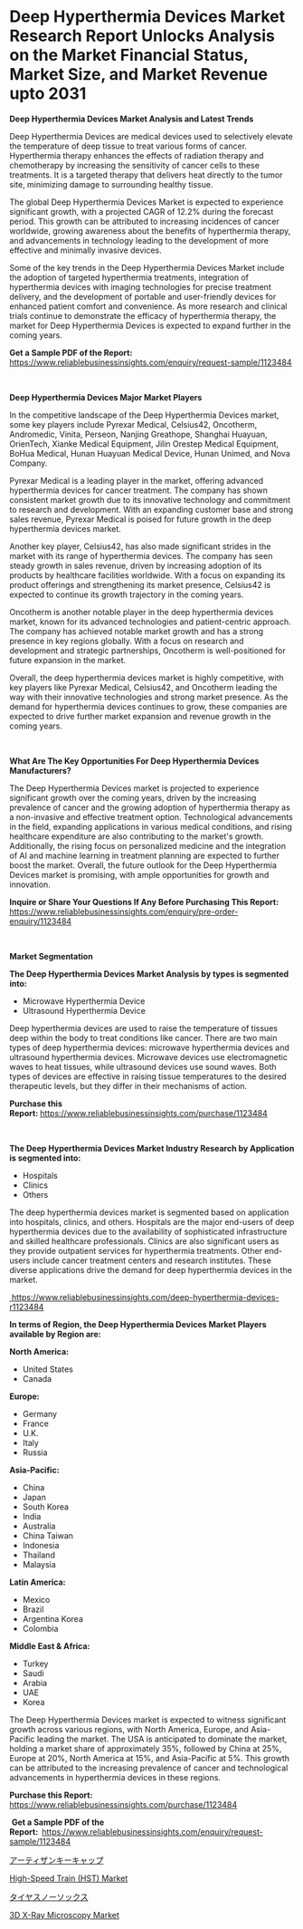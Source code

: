 <p><h1>Deep Hyperthermia Devices Market Research Report Unlocks Analysis on the Market Financial Status, Market Size, and Market Revenue upto 2031</h1></p><p><strong>Deep Hyperthermia Devices Market Analysis and Latest Trends</strong></p>
<p><p>Deep Hyperthermia Devices are medical devices used to selectively elevate the temperature of deep tissue to treat various forms of cancer. Hyperthermia therapy enhances the effects of radiation therapy and chemotherapy by increasing the sensitivity of cancer cells to these treatments. It is a targeted therapy that delivers heat directly to the tumor site, minimizing damage to surrounding healthy tissue.</p><p>The global Deep Hyperthermia Devices Market is expected to experience significant growth, with a projected CAGR of 12.2% during the forecast period. This growth can be attributed to increasing incidences of cancer worldwide, growing awareness about the benefits of hyperthermia therapy, and advancements in technology leading to the development of more effective and minimally invasive devices.</p><p>Some of the key trends in the Deep Hyperthermia Devices Market include the adoption of targeted hyperthermia treatments, integration of hyperthermia devices with imaging technologies for precise treatment delivery, and the development of portable and user-friendly devices for enhanced patient comfort and convenience. As more research and clinical trials continue to demonstrate the efficacy of hyperthermia therapy, the market for Deep Hyperthermia Devices is expected to expand further in the coming years.</p></p>
<p><strong>Get a Sample PDF of the Report:&nbsp;</strong> <a href="https://www.reliablebusinessinsights.com/enquiry/request-sample/1123484">https://www.reliablebusinessinsights.com/enquiry/request-sample/1123484</a></p>
<p>&nbsp;</p>
<p><strong>Deep Hyperthermia Devices Major Market Players</strong></p>
<p><p>In the competitive landscape of the Deep Hyperthermia Devices market, some key players include Pyrexar Medical, Celsius42, Oncotherm, Andromedic, Vinita, Perseon, Nanjing Greathope, Shanghai Huayuan, OrienTech, Xianke Medical Equipment, Jilin Orestep Medical Equipment, BoHua Medical, Hunan Huayuan Medical Device, Hunan Unimed, and Nova Company.</p><p>Pyrexar Medical is a leading player in the market, offering advanced hyperthermia devices for cancer treatment. The company has shown consistent market growth due to its innovative technology and commitment to research and development. With an expanding customer base and strong sales revenue, Pyrexar Medical is poised for future growth in the deep hyperthermia devices market.</p><p>Another key player, Celsius42, has also made significant strides in the market with its range of hyperthermia devices. The company has seen steady growth in sales revenue, driven by increasing adoption of its products by healthcare facilities worldwide. With a focus on expanding its product offerings and strengthening its market presence, Celsius42 is expected to continue its growth trajectory in the coming years.</p><p>Oncotherm is another notable player in the deep hyperthermia devices market, known for its advanced technologies and patient-centric approach. The company has achieved notable market growth and has a strong presence in key regions globally. With a focus on research and development and strategic partnerships, Oncotherm is well-positioned for future expansion in the market.</p><p>Overall, the deep hyperthermia devices market is highly competitive, with key players like Pyrexar Medical, Celsius42, and Oncotherm leading the way with their innovative technologies and strong market presence. As the demand for hyperthermia devices continues to grow, these companies are expected to drive further market expansion and revenue growth in the coming years.</p></p>
<p>&nbsp;</p>
<p><strong>What Are The Key Opportunities For Deep Hyperthermia Devices Manufacturers?</strong></p>
<p><p>The Deep Hyperthermia Devices market is projected to experience significant growth over the coming years, driven by the increasing prevalence of cancer and the growing adoption of hyperthermia therapy as a non-invasive and effective treatment option. Technological advancements in the field, expanding applications in various medical conditions, and rising healthcare expenditure are also contributing to the market's growth. Additionally, the rising focus on personalized medicine and the integration of AI and machine learning in treatment planning are expected to further boost the market. Overall, the future outlook for the Deep Hyperthermia Devices market is promising, with ample opportunities for growth and innovation.</p></p>
<p><strong>Inquire or Share Your Questions If Any Before Purchasing This Report:</strong> <a href="https://www.reliablebusinessinsights.com/enquiry/pre-order-enquiry/1123484">https://www.reliablebusinessinsights.com/enquiry/pre-order-enquiry/1123484</a></p>
<p>&nbsp;</p>
<p><strong>Market Segmentation</strong></p>
<p><strong>The Deep Hyperthermia Devices Market Analysis by types is segmented into:</strong></p>
<p><ul><li>Microwave Hyperthermia Device</li><li>Ultrasound Hyperthermia Device</li></ul></p>
<p><p>Deep hyperthermia devices are used to raise the temperature of tissues deep within the body to treat conditions like cancer. There are two main types of deep hyperthermia devices: microwave hyperthermia devices and ultrasound hyperthermia devices. Microwave devices use electromagnetic waves to heat tissues, while ultrasound devices use sound waves. Both types of devices are effective in raising tissue temperatures to the desired therapeutic levels, but they differ in their mechanisms of action.</p></p>
<p><strong>Purchase this Report:&nbsp;</strong><a href="https://www.reliablebusinessinsights.com/purchase/1123484">https://www.reliablebusinessinsights.com/purchase/1123484</a></p>
<p>&nbsp;</p>
<p><strong>The Deep Hyperthermia Devices Market Industry Research by Application is segmented into:</strong></p>
<p><ul><li>Hospitals</li><li>Clinics</li><li>Others</li></ul></p>
<p><p>The deep hyperthermia devices market is segmented based on application into hospitals, clinics, and others. Hospitals are the major end-users of deep hyperthermia devices due to the availability of sophisticated infrastructure and skilled healthcare professionals. Clinics are also significant users as they provide outpatient services for hyperthermia treatments. Other end-users include cancer treatment centers and research institutes. These diverse applications drive the demand for deep hyperthermia devices in the market.</p></p>
<p><a href="https://www.reliablebusinessinsights.com/deep-hyperthermia-devices-r1123484">&nbsp;https://www.reliablebusinessinsights.com/deep-hyperthermia-devices-r1123484</a></p>
<p><strong>In terms of Region, the Deep Hyperthermia Devices Market Players available by Region are:</strong></p>
<p>
    <p> <strong> North America: </strong>
        <ul>
            <li>United States</li>
            <li>Canada</li>
        </ul>
        </p> 
    <p> <strong> Europe: </strong>
        <ul>
            <li>Germany</li>
            <li>France</li>
            <li>U.K.</li>
            <li>Italy</li>
            <li>Russia</li>
        </ul>
        </p> 
    <p> <strong> Asia-Pacific: </strong>
        <ul>
            <li>China</li>
            <li>Japan</li>
            <li>South Korea</li>
            <li>India</li>
            <li>Australia</li>
            <li>China Taiwan</li>
            <li>Indonesia</li>
            <li>Thailand</li>
            <li>Malaysia</li>
        </ul>
        </p> 
    <p> <strong> Latin America: </strong>
        <ul>
            <li>Mexico</li>
            <li>Brazil</li>
            <li>Argentina Korea</li>
            <li>Colombia</li>
        </ul>
        </p> 
    <p> <strong> Middle East & Africa: </strong>
        <ul>
            <li>Turkey</li>
            <li>Saudi</li>
            <li>Arabia</li>
            <li>UAE</li>
            <li>Korea</li>
        </ul>
    </p>
    </p>
<p><p>The Deep Hyperthermia Devices market is expected to witness significant growth across various regions, with North America, Europe, and Asia-Pacific leading the market. The USA is anticipated to dominate the market, holding a market share of approximately 35%, followed by China at 25%, Europe at 20%, North America at 15%, and Asia-Pacific at 5%. This growth can be attributed to the increasing prevalence of cancer and technological advancements in hyperthermia devices in these regions.</p></p>
<p><strong>Purchase this Report: </strong><a href="https://www.reliablebusinessinsights.com/purchase/1123484">https://www.reliablebusinessinsights.com/purchase/1123484</a></p>
<p>&nbsp;<strong>Get a Sample PDF of the Report:&nbsp;&nbsp;</strong><a href="https://www.reliablebusinessinsights.com/enquiry/request-sample/1123484">https://www.reliablebusinessinsights.com/enquiry/request-sample/1123484</a></p>
<p><strong></strong></p>
<p><p><a href="https://github.com/SimeonBode1/Market-Research-Report-List-1/blob/main/4973707170687.md">アーティザンキーキャップ</a></p><p><a href="https://github.com/refatkhan11277/Market-Research-Report-List-1/blob/main/high-speed-train-hst-market.md">High-Speed Train (HST) Market</a></p><p><a href="https://github.com/leigh4852023/Market-Research-Report-List-1/blob/main/1877154170686.md">タイヤスノーソックス</a></p><p><a href="https://github.com/ikahanika44/Market-Research-Report-List-1/blob/main/3d-x-ray-microscopy-market.md">3D X-Ray Microscopy Market</a></p></p>